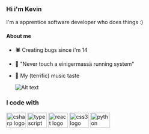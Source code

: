 ### Hi i'm Kevin
I'm a apprentice software developer who does things :)

#### About me 
- 🕷️ Creating bugs since i'm 14 
- 🔨 "Never touch a einigermassä running system"
- 🎸 My (terrific) music taste

  ![Alt text](https://spotify-recently-played-readme.vercel.app/api?user=8wfgzedxzrjm69iud2uekl148&count=3)

### I code with
<div align="left">
  <img src="https://cdn.jsdelivr.net/gh/devicons/devicon/icons/csharp/csharp-original.svg" height="40" width="52" alt="csharp logo"  />
  <img src="https://cdn.jsdelivr.net/gh/devicons/devicon/icons/typescript/typescript-original.svg" height="40" width="52" alt="typescript logo"  />
  <img src="https://cdn.jsdelivr.net/gh/devicons/devicon/icons/react/react-original.svg" height="40" width="52" alt="react logo"  />
  <img src="https://cdn.jsdelivr.net/gh/devicons/devicon/icons/css3/css3-original.svg" height="40" width="52" alt="css3 logo"  />
  <img src="https://cdn.jsdelivr.net/gh/devicons/devicon/icons/python/python-original.svg" height="40" width="52" alt="python logo"  />
</div>
